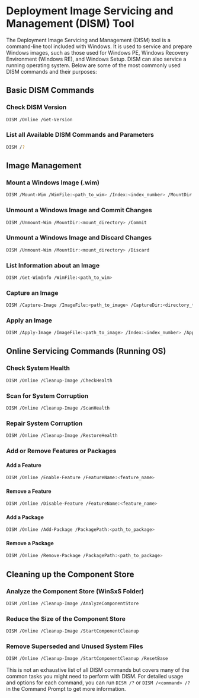 # Deployment Image Servicing and Management (DISM) Tool

The Deployment Image Servicing and Management (DISM) tool is a command-line tool included with Windows. It is used to service and prepare Windows images, such as those used for Windows PE, Windows Recovery Environment (Windows RE), and Windows Setup. DISM can also service a running operating system. Below are some of the most commonly used DISM commands and their purposes:

## Basic DISM Commands

### Check DISM Version
```bash
DISM /Online /Get-Version
```

### List all Available DISM Commands and Parameters
```bash
DISM /?
```

## Image Management

### Mount a Windows Image (.wim)
```bash
DISM /Mount-Wim /WimFile:<path_to_wim> /Index:<index_number> /MountDir:<mount_directory>
```

### Unmount a Windows Image and Commit Changes
```bash
DISM /Unmount-Wim /MountDir:<mount_directory> /Commit
```

### Unmount a Windows Image and Discard Changes
```bash
DISM /Unmount-Wim /MountDir:<mount_directory> /Discard
```

### List Information about an Image
```bash
DISM /Get-WimInfo /WimFile:<path_to_wim>
```

### Capture an Image
```bash
DISM /Capture-Image /ImageFile:<path_to_image> /CaptureDir:<directory_to_capture> /Name:"<name>"
```

### Apply an Image
```bash
DISM /Apply-Image /ImageFile:<path_to_image> /Index:<index_number> /ApplyDir:<target_directory>
```

## Online Servicing Commands (Running OS)

### Check System Health
```bash
DISM /Online /Cleanup-Image /CheckHealth
```

### Scan for System Corruption
```bash
DISM /Online /Cleanup-Image /ScanHealth
```

### Repair System Corruption
```bash
DISM /Online /Cleanup-Image /RestoreHealth
```

### Add or Remove Features or Packages

#### Add a Feature
```bash
DISM /Online /Enable-Feature /FeatureName:<feature_name>
```

#### Remove a Feature
```bash
DISM /Online /Disable-Feature /FeatureName:<feature_name>
```

#### Add a Package
```bash
DISM /Online /Add-Package /PackagePath:<path_to_package>
```

#### Remove a Package
```bash
DISM /Online /Remove-Package /PackagePath:<path_to_package>
```

## Cleaning up the Component Store

### Analyze the Component Store (WinSxS Folder)
```bash
DISM /Online /Cleanup-Image /AnalyzeComponentStore
```

### Reduce the Size of the Component Store
```bash
DISM /Online /Cleanup-Image /StartComponentCleanup
```

### Remove Superseded and Unused System Files
```bash
DISM /Online /Cleanup-Image /StartComponentCleanup /ResetBase
```

This is not an exhaustive list of all DISM commands but covers many of the common tasks you might need to perform with DISM. For detailed usage and options for each command, you can run `DISM /?` or `DISM /<command> /?` in the Command Prompt to get more information.
